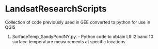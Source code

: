# LandsatResearchScripts
Collection of code previously used in GEE converted to python for use in QGIS

1. SurfaceTemp_SandyPondNY.py.   -   Python code to obtain L9 l2 band 10 surface temperature measurements at specific locations
